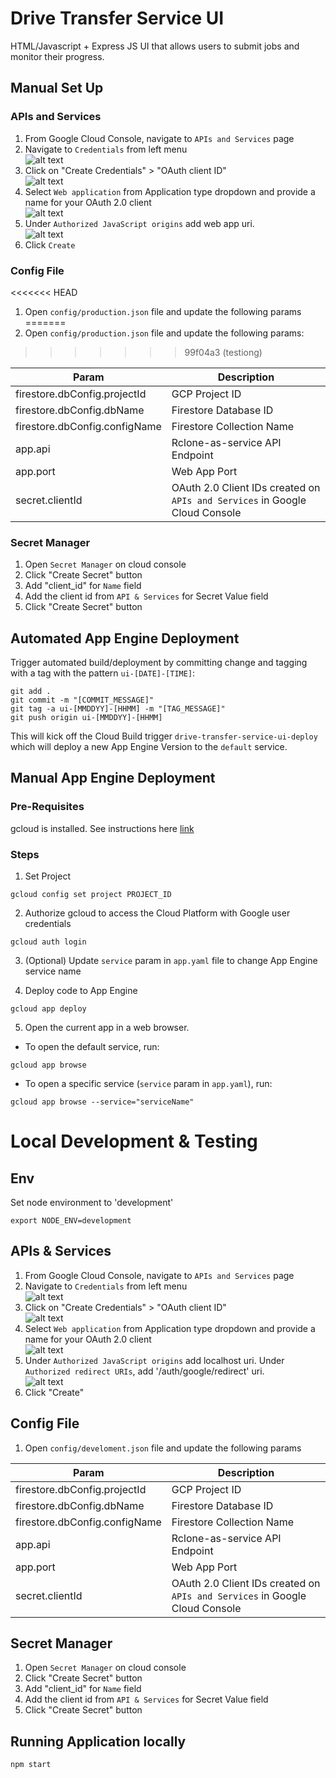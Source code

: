 # Drive Transfer Service UI
HTML/Javascript + Express JS UI that allows users to submit jobs and monitor their progress.

## Manual Set Up
### APIs and Services
1) From Google Cloud Console, navigate to `APIs and Services` page
2) Navigate to `Credentials` from left menu <br/>
![alt text](<img/apisservices.png>)
3) Click on "Create Credentials" > "OAuth client ID" <br/>
![alt text](<img/createcredentials.png>)
4) Select `Web application` from Application type dropdown and provide a name for your OAuth 2.0 client <br/>
![alt text](<img/createoauthclientid2.png>)
5) Under `Authorized JavaScript origins` add web app uri. <br/> 
![alt text](<img/authorizedjsoriginsandredirecturis2.png>)
6) Click `Create`

### Config File
<<<<<<< HEAD
1) Open `config/production.json` file and update the following params
=======
1) Open `config/production.json` file and update the following params:
>>>>>>> 99f04a3 (testiong)

| Param | Description |
| -- | -- |
| firestore.dbConfig.projectId | GCP Project ID |
| firestore.dbConfig.dbName | Firestore Database ID |
| firestore.dbConfig.configName | Firestore Collection Name |
| app.api | Rclone-as-service API Endpoint |
| app.port | Web App Port |
| secret.clientId | OAuth 2.0 Client IDs created on `APIs and Services` in Google Cloud Console |

### Secret Manager
1) Open `Secret Manager` on cloud console
2) Click "Create Secret" button
3) Add "client_id" for `Name` field
4) Add the client id from `API & Services` for Secret Value field
5) Click "Create Secret" button

## Automated App Engine Deployment
Trigger automated build/deployment by committing change and tagging with a tag with the pattern `ui-[DATE]-[TIME]`:
```
git add .
git commit -m "[COMMIT_MESSAGE]"
git tag -a ui-[MMDDYY]-[HHMM] -m "[TAG_MESSAGE]"
git push origin ui-[MMDDYY]-[HHMM]
```

This will kick off the Cloud Build trigger `drive-transfer-service-ui-deploy` which will deploy a new App Engine Version to the `default` service.

## Manual App Engine Deployment
### Pre-Requisites
gcloud is installed. See instructions here [link](https://cloud.google.com/sdk/docs/install)

### Steps

1) Set Project
```
gcloud config set project PROJECT_ID
```

2) Authorize gcloud to access the Cloud Platform with Google user credentials
```
gcloud auth login
```

3) (Optional) Update `service` param in `app.yaml` file to change App Engine service name

4) Deploy code to App Engine
```
gcloud app deploy
```

5) Open the current app in a web browser. 
- To open the default service, run:
```
gcloud app browse
```
- To open a specific service (`service` param in `app.yaml`), run:
```
gcloud app browse --service="serviceName"
```


# Local Development & Testing
## Env 
Set node environment to 'development'
```
export NODE_ENV=development
```
## APIs & Services
1) From Google Cloud Console, navigate to `APIs and Services` page
2) Navigate to `Credentials` from left menu <br/>
![alt text](<img/apisservices.png>)
3) Click on "Create Credentials" > "OAuth client ID" <br/>
![alt text](<img/createcredentials.png>)
4) Select `Web application` from Application type dropdown and provide a name for your OAuth 2.0 client <br/>
![alt text](<img/createoauthclientid.png>)
5) Under `Authorized JavaScript origins` add localhost uri.  Under `Authorized redirect URIs`, add '/auth/google/redirect' uri. <br/>
![alt text](<img/authorizedjsoriginsandredirecturis.png>)
6) Click "Create"

## Config File
1) Open `config/develoment.json` file and update the following params

| Param | Description |
| -- | -- |
| firestore.dbConfig.projectId | GCP Project ID |
| firestore.dbConfig.dbName | Firestore Database ID |
| firestore.dbConfig.configName | Firestore Collection Name |
| app.api | Rclone-as-service API Endpoint |
| app.port | Web App Port |
| secret.clientId | OAuth 2.0 Client IDs created on `APIs and Services` in Google Cloud Console |


## Secret Manager
1) Open `Secret Manager` on cloud console
2) Click "Create Secret" button
3) Add "client_id" for `Name` field
4) Add the client id from `API & Services` for Secret Value field
5) Click "Create Secret" button


## Running Application locally
```
npm start
```